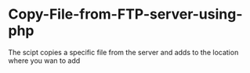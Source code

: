 Copy-File-from-FTP-server-using-php
===================================

The scipt copies a specific file from the server and adds to the location where you wan to add
